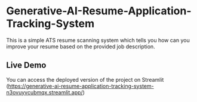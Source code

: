 # Generative-AI-Resume-Application-Tracking-System
This is a simple ATS resume scanning system which tells you how can you improve your resume based on the provided job description.
## Live Demo

You can access the deployed version of the project on Streamlit (https://generative-ai-resume-application-tracking-system-n3ovuyvcubmqx.streamlit.app/)
